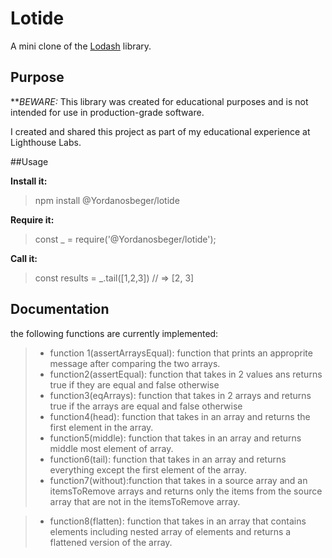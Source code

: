 # Lotide
 
 A mini clone of the [Lodash](https://lodash.com) library.
 ## Purpose
 **_BEWARE:_ This library was created for educational purposes and is not intended for use in production-grade software.

 I created and shared this project as part of my educational experience at Lighthouse Labs.
 

 ##Usage

 **Install it:**
 >npm install @Yordanosbeger/lotide

 **Require it:**
 >const _ = require('@Yordanosbeger/lotide');

 **Call it:**
 > const results = _.tail([1,2,3])
 // => [2, 3]

 ## Documentation
 the following functions are currently implemented:

 >* function 1(assertArraysEqual): function that prints an approprite message after comparing the two arrays.
 >* function2(assertEqual):
 function that takes in 2 values ans returns true if they are equal and false otherwise 
 >* function3(eqArrays): function that takes  in 2 arrays and returns  true if the arrays are equal and false otherwise 
 >* function4(head): function that takes in an array and returns the first element in the array.
 >*  function5(middle):
 function that takes in an array and returns middle most element of array.
 >* function6(tail): function that takes in an array and returns everything except the first element of the array.
 >* function7(without):function that takes in a source array and an itemsToRemove arrays and returns only the items from the source array that are not in the itemsToRemove array.  

 >* function8(flatten): function that takes in an array that contains elements including nested array of elements and returns a flattened version of the array.

